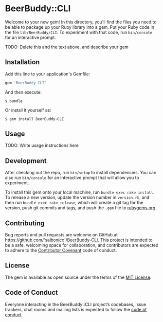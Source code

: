 # BeerBuddy::CLI

Welcome to your new gem! In this directory, you'll find the files you need to be able to package up your Ruby library into a gem. Put your Ruby code in the file `lib/BeerBuddy/CLI`. To experiment with that code, run `bin/console` for an interactive prompt.

TODO: Delete this and the text above, and describe your gem

## Installation

Add this line to your application's Gemfile:

```ruby
gem 'BeerBuddy-CLI'
```

And then execute:

    $ bundle

Or install it yourself as:

    $ gem install BeerBuddy-CLI

## Usage

TODO: Write usage instructions here

## Development

After checking out the repo, run `bin/setup` to install dependencies. You can also run `bin/console` for an interactive prompt that will allow you to experiment.

To install this gem onto your local machine, run `bundle exec rake install`. To release a new version, update the version number in `version.rb`, and then run `bundle exec rake release`, which will create a git tag for the version, push git commits and tags, and push the `.gem` file to [rubygems.org](https://rubygems.org).

## Contributing

Bug reports and pull requests are welcome on GitHub at https://github.com/'salbonico'/BeerBuddy-CLI. This project is intended to be a safe, welcoming space for collaboration, and contributors are expected to adhere to the [Contributor Covenant](http://contributor-covenant.org) code of conduct.

## License

The gem is available as open source under the terms of the [MIT License](https://opensource.org/licenses/MIT).

## Code of Conduct

Everyone interacting in the BeerBuddy::CLI project’s codebases, issue trackers, chat rooms and mailing lists is expected to follow the [code of conduct](https://github.com/'salbonico'/BeerBuddy-CLI/blob/master/CODE_OF_CONDUCT.md).
